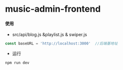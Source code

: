 # music-admin-frontend
####  使用
* src/api/blog.js &playlist.js & swiper.js 

```js
const baseURL = 'http://localhost:3000'  //后端基地址
```

* 运行
```
npm run dev
```